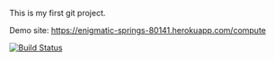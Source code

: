 This is my first git project.

Demo site: https://enigmatic-springs-80141.herokuapp.com/compute

[![Build Status](https://travis-ci.org/aa019/demoapp.svg?branch=master)](https://travis-ci.org/aa019/demoapp)